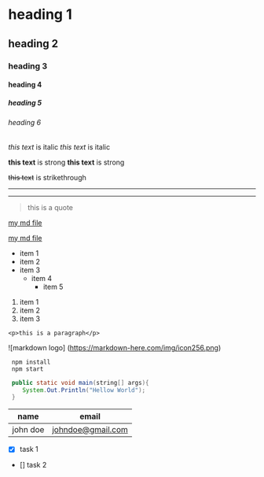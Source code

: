 <!--headings-->
# heading 1
## heading 2
### heading 3
#### heading 4
##### heading 5
###### heading 6

<!--italics-->
*this text* is italic
_this text_ is italic

<!--strong-->
**this text** is strong
__this text__ is strong

<!--strikethrough-->
~~this text~~ is strikethrough

<!--horizontal rule-->
---
___

<!--block quotes-->
> this is a quote

<!--links-->
[my md file](http://mymdfile.com)

[my md file](http://mymdfile.com 
"my md file")

<!--ul-->
* item 1
* item 2
* item 3
    * item 4
        * item 5

<!--ol-->
1. item 1
1. item 2
1. item 3

<!--inline code block-->
`<p>this is a paragraph</p>`

<!--images-->
![markdown logo]
(https://markdown-here.com/img/icon256.png)

<!--github markdown-->

<!--code blocks-->
```
 npm install
 npm start
```

```java
 public static void main(string[] args){
    System.Out.Println("Hellow World");
 }
```
<!--tables-->
| name    | email             |
|-------- | ----------------- |
|john doe | johndoe@gmail.com |

<!--task lists-->
* [x] task 1
* [] task 2